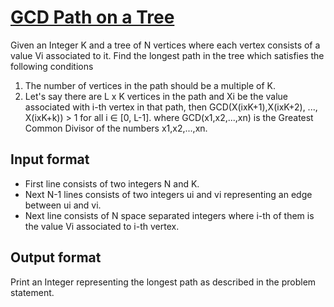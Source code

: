 # [GCD Path on a Tree][link]

Given an Integer K and a tree of N vertices where each vertex consists of a value Vi associated to it. Find the longest path in the tree which satisfies the following conditions

1. The number of vertices in the path should be a multiple of K.
2. Let's say there are L x K vertices in the path and Xi be the value associated with i-th vertex in that path, then GCD(X(ixK+1),X(ixK+2), ..., X(ixK+k)) > 1 for all i ∈ [0, L-1]. where GCD(x1,x2,...,xn) is the Greatest Common Divisor of the numbers x1,x2,...,xn.

## Input format

- First line consists of two integers N and K.
- Next N-1 lines consists of two integers ui and vi representing an edge between ui and vi.
- Next line consists of N space separated integers where i-th of them is the value Vi associated to i-th vertex.

## Output format

Print an Integer representing the longest path as described in the problem statement.

[link]: https://www.hackerearth.com/practice/algorithms/graphs/depth-first-search/practice-problems/algorithm/gcd-path-on-a-tree-1-1589989c/
